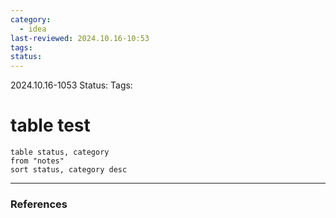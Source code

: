 ```yaml
---
category:
  - idea
last-reviewed: 2024.10.16-10:53
tags: 
status:
---
```


2024.10.16-1053
Status: 
Tags:


# table test


```dataview
table status, category
from "notes"
sort status, category desc
```



---
### References

